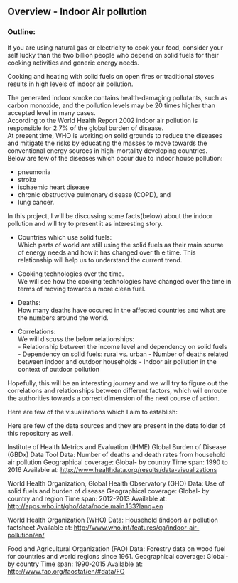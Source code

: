 ## Overview - Indoor Air pollution

### Outline:

If you are using natural gas or electricity to cook your food, consider your self lucky than the two billion people who depend on solid fuels for their cooking activities and generic energy needs.

Cooking and heating with solid fuels on open fires or traditional stoves results in high levels of indoor air pollution. 

The generated indoor smoke contains health-damaging pollutants, such as carbon monoxide, and the pollution levels may be 20 times higher than accepted level in many cases.<br>
According to the World Health Report 2002 indoor air pollution is responsible for 2.7% of the global burden of disease.<br>
At present time, WHO is working on solid grounds to reduce the diseases and mitigate the risks by educating the masses to move towards the conventional energy sources in high-mortality developing countries.<br>
Below are few of the diseases which occur due to indoor house pollution:
* pneumonia
* stroke
* ischaemic heart disease
* chronic obstructive pulmonary disease (COPD), and
* lung cancer.

In this project, I will be discussing some facts(below) about the indoor pollution and will try to present it as interesting story.

* Countries which use solid fuels: <br>
    Which parts of world are still using the solid fuels as their main sourse of energy needs and how it has changed over th     e time. This relationship will help us to understand the current trend.
    
* Cooking technologies over the time.<br>
    We will see how the cooking technologies have changed over the time in terms of moving towards a more clean fuel.
    
* Deaths:<br>
    How many deaths have occured in the affected countries and what are the numbers around the world.
    
* Correlations:<br>
    We will discuss the below relationships:<br>
        - Relationship between the income level and dependency on solid fuels
        - Dependency on solid fuels: rural vs. urban
        - Number of deaths related between indoor and outdoor households
        - Indoor air pollution in the context of outdoor pollution


Hopefully, this will be an interesting journey and we will try to figure out the correlations and relationships between different factors, which will enroute the authorities towards a correct dimension of the next course of action.

Here are few of the visualizations which I aim to establish:







Here are few of the data sources and they are present in the data folder of this repository as well.<br>

Institute of Health Metrics and Evaluation (IHME) Global Burden of Disease (GBDx) Data Tool
Data: Number of deaths and death rates from household air pollution
Geographical coverage: Global- by country
Time span: 1990 to 2016
Available at: http://www.healthdata.org/results/data-visualizations

World Health Organization, Global Health Observatory (GHO)
Data: Use of solid fuels and burden of disease
Geographical coverage: Global- by country and region
Time span: 2012-2013
Available at: http://apps.who.int/gho/data/node.main.133?lang=en

World Health Organization (WHO)
Data: Household (indoor) air pollution factsheet
Available at: http://www.who.int/features/qa/indoor-air-pollution/en/

Food and Agricultural Organization (FAO)
Data: Forestry data on wood fuel for countries and world regions since 1961.
Geographical coverage: Global- by country
Time span: 1990-2015
Available at: http://www.fao.org/faostat/en/#data/FO
